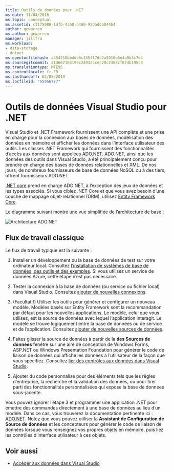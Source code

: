 ```yaml
---
title: Outils de données pour .NET
ms.date: 11/04/2016
ms.topic: conceptual
ms.assetid: c3175080-1dfb-4ab8-a460-92dadbb844b4
author: gewarren
ms.author: gewarren
manager: jillfra
ms.workload:
- data-storage
- dotnet
ms.openlocfilehash: a454218bbddb6c135ff7dc2a5910e6e4a9b3c7e4
ms.sourcegitcommit: 21d667104199c2493accec20c2388cf674b195c3
ms.translationtype: MTE95
ms.contentlocale: fr-FR
ms.lasthandoff: 02/08/2019
ms.locfileid: "55956777"
---
```

# <a name="visual-studio-data-tools-for-net"></a>Outils de données Visual Studio pour .NET

Visual Studio et .NET Framework fournissent une API complète et une prise en charge pour la connexion aux bases de données, modélisation des données en mémoire et afficher les données dans l’interface utilisateur des outils. Les classes .NET Framework qui fournissent des fonctionnalités d’accès aux données sont appelées [ADO.NET](/dotnet/framework/data/adonet/index). ADO.NET, ainsi que les données des outils dans Visual Studio, a été principalement conçu pour prendre en charge des bases de données relationnelles et XML. De nos jours, de nombreux fournisseurs de base de données NoSQL ou à des tiers, offrent fournisseurs ADO.NET.

[.NET core](/dotnet/core/) prend en charge ADO.NET, à l’exception des jeux de données et les types associés. Si vous ciblez .NET Core et que vous avez besoin d’une couche de mappage objet-relationnel (ORM), utilisez [Entity Framework Core](/ef/core/).

Le diagramme suivant montre une vue simplifiée de l’architecture de base :

![Architecture ADO.NET](../data-tools/media/raddata-ado-net-architecture-diagram.png)

## <a name="typical-workflow"></a>Flux de travail classique

Le flux de travail typique est la suivante :

1. Installer un développement ou la base de données de test sur votre ordinateur local. Consultez [l’installation de systèmes de base de données, des outils et des exemples](../data-tools/installing-database-systems-tools-and-samples.md). Si vous utilisez un service de données Azure, cette étape n’est pas nécessaire.

2. Tester la connexion à la base de données (ou service ou fichier local) dans Visual Studio. Consultez [ajouter de nouvelles connexions](../data-tools/add-new-connections.md).

3. (Facultatif) Utiliser les outils pour générer et configurer un nouveau modèle. Modèles basés sur Entity Framework sont la recommandation par défaut pour les nouvelles applications. Le modèle, celui que vous utilisez, est la source de données avec lequel l’application interagit. Le modèle se trouve logiquement entre la base de données ou de service et de l’application. Consultez [ajouter de nouvelles sources de données](../data-tools/add-new-data-sources.md).

4. Faites glisser la source de données à partir de la **des Sources de données** fenêtre sur une aire de conception de Windows Forms, ASP.NET ou Windows Presentation Foundation pour générer le code de liaison de données qui affiche les données à l’utilisateur de la façon que vous spécifiez. Consultez [lier des contrôles aux données dans Visual Studio](../data-tools/bind-controls-to-data-in-visual-studio.md).

5. Ajouter du code personnalisé pour des éléments tels que les règles d’entreprise, la recherche et la validation des données, ou pour tirer parti des fonctionnalités personnalisées qui expose la base de données sous-jacente.

Vous pouvez ignorer l’étape 3 et programmer une application .NET pour émettre des commandes directement à une base de données au lieu d’un modèle. Dans ce cas, vous trouverez la documentation pertinente ici : [ADO.NET](/dotnet/framework/data/adonet/index). Notez que vous pouvez utiliser la **Assistant de Configuration de Source de données** et les concepteurs pour générer le code de liaison de données lorsque vous renseignez vos propres objets en mémoire, puis liez les contrôles d’interface utilisateur à ces objets.

## <a name="see-also"></a>Voir aussi

- [Accéder aux données dans Visual Studio](../data-tools/accessing-data-in-visual-studio.md)